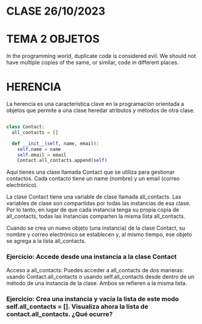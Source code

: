 # CLASE 26/10/2023

# TEMA 2 OBJETOS


In the programming world, duplicate code is considered evil. We should not have
multiple copies of the same, or similar, code in different places.


# HERENCIA

La herencia es una característica clave en la programación orientada a objetos que permite a una clase heredar atributos y métodos de otra clase.

```Python

class Contact:
  all_contacts = []

  def __init__(self, name, email):
    self.name = name
    self.email = email
    Contact.all_contacts.append(self)
```

Aquí tienes una clase llamada Contact que se utiliza para gestionar contactos. Cada contacto tiene un name (nombre) y un email (correo electrónico).

La clase Contact tiene una variable de clase llamada all_contacts. Las variables de clase son compartidas por todas las instancias de esa clase. Por lo tanto, en lugar de que cada instancia tenga su propia copia de all_contacts, todas las instancias comparten la misma lista all_contacts.

Cuando se crea un nuevo objeto (una instancia) de la clase Contact, su nombre y correo electrónico se establecen y, al mismo tiempo, ese objeto se agrega a la lista all_contacts.

### Ejercicio: Accede desde una instancia a la clase Contact


Acceso a all_contacts: Puedes acceder a all_contacts de dos maneras: usando Contact.all_contacts o usando self.all_contacts desde dentro de un método de una instancia de la clase. Ambos se refieren a la misma lista.

### Ejercicio: Crea una instancia y vacía la lista de este modo self.all_contacts = []. Visualiza ahora la lista de contact.all_contacts. ¿Qué ocurre?
